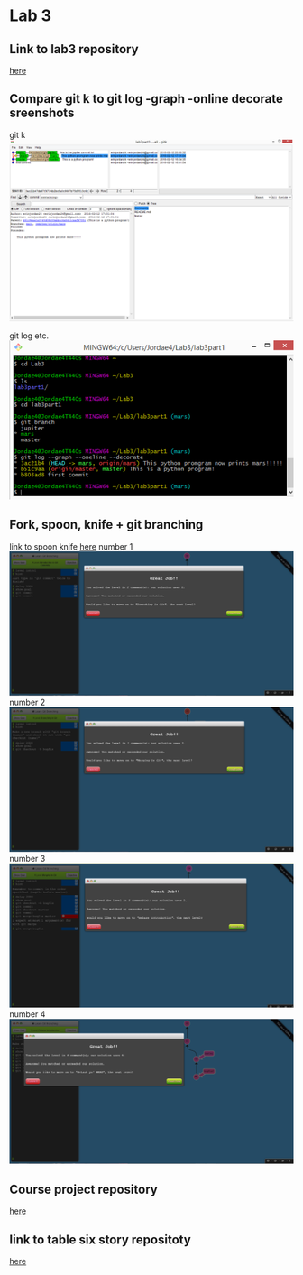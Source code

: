 # Lab 3 
## Link to lab3 repository
[here](https://github.com/erinjordan24/lab3part1)
## Compare git k to git log -graph -online decorate sreenshots
git k
![alt text](https://raw.githubusercontent.com/erinjordan24/lab3part1/master/branchpic.PNG "git k")

git log etc.
![alt text](https://raw.githubusercontent.com/erinjordan24/lab3part1/master/part1pic.PNG "git log etc.")
## Fork, spoon, knife + git branching
link to spoon knife [here](https://github.com/erinjordan24/Spoon-Knife)
number 1
![alt text](https://raw.githubusercontent.com/erinjordan24/lab3part1/master/gitIntro1.PNG)
number 2
![alt text](https://raw.githubusercontent.com/erinjordan24/lab3part1/master/gitIntro2.PNG)
number 3
![alt text](https://raw.githubusercontent.com/erinjordan24/lab3part1/master/gitIntro3.PNG)
number 4
![alt text](https://raw.githubusercontent.com/erinjordan24/lab3part1/master/gitIntro4.PNG)
## Course project repository
[here](https://github.com/erinjordan24/courseproject/tree/master)
## link to table six story repositoty
[here](https://github.com/harrij15/Story/tree/master/Table6)
